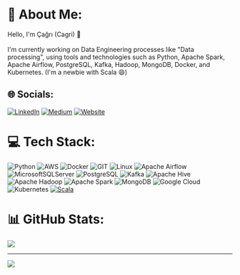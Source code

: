 # 💫 About Me:
Hello, I'm Çağrı (Cagri) 👋<br><br>
I'm currently working on Data Engineering processes like "Data processing", using tools and technologies such as Python, Apache Spark, Apache Airflow, PostgreSQL, Kafka, Hadoop, MongoDB, Docker, and Kubernetes. (I'm a newbie with Scala 😄)

## 🌐 Socials:
[![LinkedIn](https://img.shields.io/badge/LinkedIn-%230077B5.svg?logo=linkedin&logoColor=white)](https://linkedin.com/in/m-çağrı-aktaş-6998a3216)
[![Medium](https://img.shields.io/badge/Medium-12100E?style=for-the-badge&logo=medium&logoColor=white)](https://medium.com/@mucagriaktas)
[![Website](https://img.shields.io/badge/personal_website-3670A0?style=for-the-badge&logo=web&logoColor=ffdd54)](https://mucagriaktas.com/)

# 💻 Tech Stack:
![Python](https://img.shields.io/badge/python-3670A0?style=for-the-badge&logo=python&logoColor=ffdd54) 
![AWS](https://img.shields.io/badge/AWS-%23FF9900.svg?style=for-the-badge&logo=amazon-aws&logoColor=white) 
![Docker](https://img.shields.io/badge/docker-%230db7ed.svg?style=for-the-badge&logo=docker&logoColor=white) 
![GIT](https://img.shields.io/badge/Git-fc6d26?style=for-the-badge&logo=git&logoColor=white) 
![Linux](https://img.shields.io/badge/Linux-FCC624?style=for-the-badge&logo=linux&logoColor=black) 
![Apache Airflow](https://img.shields.io/badge/Apache%20Airflow-017CEE?style=for-the-badge&logo=Apache%20Airflow&logoColor=white) 
![MicrosoftSQLServer](https://img.shields.io/badge/Microsoft%20SQL%20Server-CC2927?style=for-the-badge&logo=microsoft%20sql%20server&logoColor=white) 
![PostgreSQL](https://img.shields.io/badge/postgres-%23316192.svg?style=for-the-badge&logo=postgresql&logoColor=white)
![Kafka](https://img.shields.io/badge/Apache_Kafka-231F20?style=for-the-badge&logo=apache-kafka&logoColor=white)
![Apache Hive](https://img.shields.io/badge/Apache%20Hive-FDEE21?style=for-the-badge&logo=apachehive&logoColor=black)
![Apache Hadoop](https://img.shields.io/badge/Apache%20Hadoop-66CCFF?style=for-the-badge&logo=apachehadoop&logoColor=black)
![Apache Spark](https://img.shields.io/badge/Apache%20Spark-FDEE21?style=for-the-badge&logo=apachespark&logoColor=black)
![MongoDB](https://img.shields.io/badge/MongoDB-%234ea94b.svg?style=for-the-badge&logo=mongodb&logoColor=white)
![Google Cloud](https://img.shields.io/badge/GoogleCloud-%234285F4.svg?style=for-the-badge&logo=google-cloud&logoColor=white)
![Kubernetes](https://img.shields.io/badge/kubernetes-%23326ce5.svg?style=for-the-badge&logo=kubernetes&logoColor=white)
[![Scala](https://img.shields.io/badge/Scala-%23DC322F.svg?logo=scala&logoColor=white)](#)

# 📊 GitHub Stats:
![](https://github-readme-stats.vercel.app/api/top-langs/?username=mcagriaktas&theme=blueberry&hide_border=false&include_all_commits=true&count_private=false&layout=compact&exclude_repo=dbt_data_piplene)

---
[![](https://visitcount.itsvg.in/api?id=mcagriaktas&icon=0&color=0)](https://visitcount.itsvg.in)

<!-- Proudly created with GPRM ( https://gprm.itsvg.in ) -->

